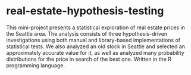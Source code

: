 # real-estate-hypothesis-testing
This mini-project presents a statistical exploration of real estate prices in the Seattle area. The analysis consists of three hypothesis-driven investigations using both manual and library-based implementations of statistical tests. We also analyzed an old stock in Seattle and selected an approximately accurate value for it, as well as analyzed many probability distributions for the price in search of the best one. Written in the R programming language.

